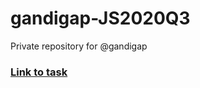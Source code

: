# gandigap-JS2020Q3
Private repository for @gandigap

### [Link to task](https://github.com/rolling-scopes-school/tasks/blob/master/tasks/ready-projects/calculator.md#instruction-to-cross-check)